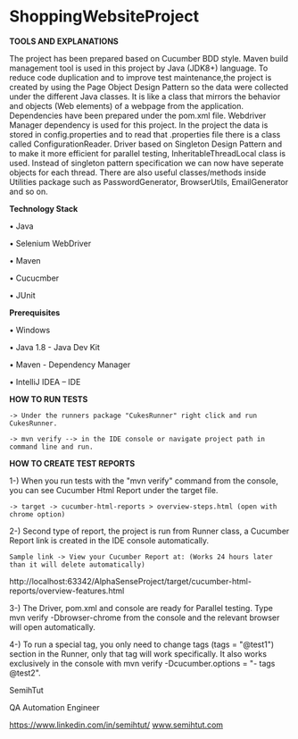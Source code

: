 # ShoppingWebsiteProject


**TOOLS AND EXPLANATIONS**

The project has been prepared based on Cucumber BDD style. Maven build management tool is used in this project by Java (JDK8+) language. 
To reduce code duplication and to improve test maintenance,the project is created by using the Page Object Design Pattern so the data were collected under the different Java classes. It is like a class that mirrors the behavior and objects (Web elements) of a webpage from the application. 
Dependencies have been prepared under the pom.xml file. Webdriver Manager dependency is used for this project. 
In the project the data is stored in config.properties and to read that .properties file there is a class called ConfigurationReader. 
Driver based on Singleton Design Pattern and to make it more efficient for parallel testing, InheritableThreadLocal class is used. Instead of singleton pattern specification we can now have seperate objects for each thread.
There are also useful classes/methods inside Utilities package such as PasswordGenerator, BrowserUtils, EmailGenerator and so on.

**Technology Stack**

• Java

• Selenium WebDriver

• Maven

• Cucucmber

• JUnit

**Prerequisites**

• Windows

• Java 1.8 - Java Dev Kit

• Maven - Dependency Manager

• IntelliJ IDEA – IDE

**HOW TO RUN TESTS**
```
-> Under the runners package "CukesRunner" right click and run CukesRunner. 

-> mvn verify --> in the IDE console or navigate project path in command line and run.
```
**HOW TO CREATE TEST REPORTS**

1-) When you run tests with the "mvn verify" command from the console, you can see Cucumber Html Report under the target file.
```
-> target -> cucumber-html-reports > overview-steps.html (open with chrome option)
```
2-) Second type of report, the project is run from Runner class, a Cucumber Report link is created in the IDE console automatically.
```
Sample link -> View your Cucumber Report at: (Works 24 hours later than it will delete automatically)
```
http://localhost:63342/AlphaSenseProject/target/cucumber-html-reports/overview-features.html

3-) The Driver, pom.xml and console are ready for Parallel testing. Type mvn verify -Dbrowser-chrome from the console and the relevant browser will open automatically. 

4-) To run a special tag, you only need to change tags (tags = "@test1") section in the Runner, only that tag will work specifically. It also works exclusively in the console with mvn verify -Dcucumber.options = "- tags @test2". 


SemihTut

QA Automation Engineer 

https://www.linkedin.com/in/semihtut/
www.semihtut.com



